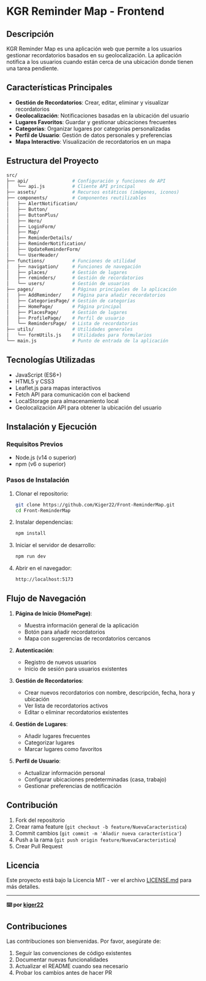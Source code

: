 # KGR Reminder Map - Frontend

## Descripción

KGR Reminder Map es una aplicación web que permite a los usuarios gestionar recordatorios basados en su geolocalización. La aplicación notifica a los usuarios cuando están cerca de una ubicación donde tienen una tarea pendiente.

## Características Principales

- **Gestión de Recordatorios**: Crear, editar, eliminar y visualizar recordatorios
- **Geolocalización**: Notificaciones basadas en la ubicación del usuario
- **Lugares Favoritos**: Guardar y gestionar ubicaciones frecuentes
- **Categorías**: Organizar lugares por categorías personalizadas
- **Perfil de Usuario**: Gestión de datos personales y preferencias
- **Mapa Interactivo**: Visualización de recordatorios en un mapa

## Estructura del Proyecto

```bash
src/
├── api/                # Configuración y funciones de API
│   └── api.js          # Cliente API principal
├── assets/             # Recursos estáticos (imágenes, iconos)
├── components/         # Componentes reutilizables
│   ├── AlertNotification/
│   ├── Button/
│   ├── ButtonPlus/
│   ├── Hero/
│   ├── LoginForm/
│   ├── Map/
│   ├── ReminderDetails/
│   ├── ReminderNotification/
│   ├── UpdateReminderForm/
│   └── UserHeader/
├── functions/          # Funciones de utilidad
│   ├── navigation/     # Funciones de navegación
│   ├── places/         # Gestión de lugares
│   ├── reminders/      # Gestión de recordatorios
│   └── users/          # Gestión de usuarios
├── pages/              # Páginas principales de la aplicación
│   ├── AddReminder/    # Página para añadir recordatorios
│   ├── CategoriesPage/ # Gestión de categorías
│   ├── HomePage/       # Página principal
│   ├── PlacesPage/     # Gestión de lugares
│   ├── ProfilePage/    # Perfil de usuario
│   └── RemindersPage/  # Lista de recordatorios
├── utils/              # Utilidades generales
│   └── formUtils.js    # Utilidades para formularios
└── main.js             # Punto de entrada de la aplicación
```

## Tecnologías Utilizadas

- JavaScript (ES6+)
- HTML5 y CSS3
- Leaflet.js para mapas interactivos
- Fetch API para comunicación con el backend
- LocalStorage para almacenamiento local
- Geolocalización API para obtener la ubicación del usuario

## Instalación y Ejecución

### Requisitos Previos

- Node.js (v14 o superior)
- npm (v6 o superior)

### Pasos de Instalación

1. Clonar el repositorio:

   ```bash
   git clone https://github.com/Kiger22/Front-ReminderMap.git
   cd Front-ReminderMap
   ```

2. Instalar dependencias:

   ```bash
   npm install
   ```

3. Iniciar el servidor de desarrollo:

   ```bash
   npm run dev
   ```

4. Abrir en el navegador:

   ```bash
   http://localhost:5173
   ```

## Flujo de Navegación

1. **Página de Inicio (HomePage)**:
   - Muestra información general de la aplicación
   - Botón para añadir recordatorios
   - Mapa con sugerencias de recordatorios cercanos

2. **Autenticación**:
   - Registro de nuevos usuarios
   - Inicio de sesión para usuarios existentes

3. **Gestión de Recordatorios**:
   - Crear nuevos recordatorios con nombre, descripción, fecha, hora y ubicación
   - Ver lista de recordatorios activos
   - Editar o eliminar recordatorios existentes

4. **Gestión de Lugares**:
   - Añadir lugares frecuentes
   - Categorizar lugares
   - Marcar lugares como favoritos

5. **Perfil de Usuario**:
   - Actualizar información personal
   - Configurar ubicaciones predeterminadas (casa, trabajo)
   - Gestionar preferencias de notificación

## Contribución

1. Fork del repositorio
2. Crear rama feature (`git checkout -b feature/NuevaCaracteristica`)
3. Commit cambios (`git commit -m 'Añadir nueva característica'`)
4. Push a la rama (`git push origin feature/NuevaCaracteristica`)
5. Crear Pull Request

## Licencia

Este proyecto está bajo la Licencia MIT - ver el archivo [LICENSE.md](LICENSE.md) para más detalles.

---

**⌨️ por [kiger22](https://github.com/Kiger22)**

## Contribuciones

Las contribuciones son bienvenidas. Por favor, asegúrate de:

1. Seguir las convenciones de código existentes
2. Documentar nuevas funcionalidades
3. Actualizar el README cuando sea necesario
4. Probar los cambios antes de hacer PR
